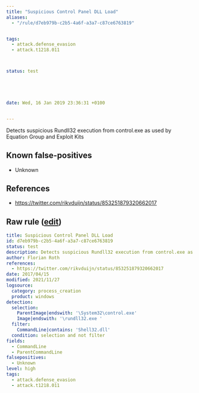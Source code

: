 ```yaml
---
title: "Suspicious Control Panel DLL Load"
aliases:
  - "/rule/d7eb979b-c2b5-4a6f-a3a7-c87ce6763819"


tags:
  - attack.defense_evasion
  - attack.t1218.011



status: test





date: Wed, 16 Jan 2019 23:36:31 +0100


---
```


Detects suspicious Rundll32 execution from control.exe as used by Equation Group and Exploit Kits

<!--more-->


## Known false-positives

* Unknown



## References

* https://twitter.com/rikvduijn/status/853251879320662017


## Raw rule ([edit](https://github.com/SigmaHQ/sigma/edit/master/rules/windows/process_creation/proc_creation_win_susp_control_dll_load.yml))
```yaml
title: Suspicious Control Panel DLL Load
id: d7eb979b-c2b5-4a6f-a3a7-c87ce6763819
status: test
description: Detects suspicious Rundll32 execution from control.exe as used by Equation Group and Exploit Kits
author: Florian Roth
references:
  - https://twitter.com/rikvduijn/status/853251879320662017
date: 2017/04/15
modified: 2021/11/27
logsource:
  category: process_creation
  product: windows
detection:
  selection:
    ParentImage|endswith: '\System32\control.exe'
    Image|endswith: '\rundll32.exe '
  filter:
    CommandLine|contains: 'Shell32.dll'
  condition: selection and not filter
fields:
  - CommandLine
  - ParentCommandLine
falsepositives:
  - Unknown
level: high
tags:
  - attack.defense_evasion
  - attack.t1218.011

```
